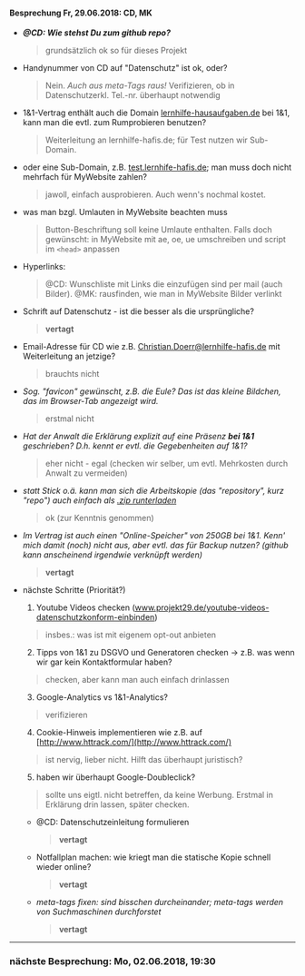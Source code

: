 #### Besprechung Fr, 29.06.2018: CD, MK ####
- ***@CD: Wie stehst Du zum github repo?***
  > grundsätzlich ok so für dieses Projekt

- Handynummer von CD auf "Datenschutz" ist ok, oder?
  > Nein. *Auch aus meta-Tags raus!*
  > Verifizieren, ob in Datenschutzerkl. Tel.-nr. überhaupt notwendig

- 1&1-Vertrag enthält auch die Domain [lernhilfe-hausaufgaben.de](http://www.lernhilfe-hausaufgaben.de) bei 1&1,
  kann man die evtl. zum Rumprobieren benutzen?
  > Weiterleitung an lernhilfe-hafis.de; für Test nutzen wir Sub-Domain.

- oder eine Sub-Domain, z.B. [test.lernhife-hafis.de](http://test.lernhilfe-hafis.de);
  man muss doch nicht mehrfach für MyWebsite zahlen?
  > jawoll, einfach ausprobieren. Auch wenn's nochmal kostet.

- was man bzgl. Umlauten in MyWebsite beachten muss
  > Button-Beschriftung soll keine Umlaute enthalten. Falls doch gewünscht: in MyWebsite mit ae, oe, ue umschreiben und script im `<head>` anpassen
  
- Hyperlinks:
  > @CD: Wunschliste mit Links die einzufügen sind per mail (auch Bilder).
  > @MK: rausfinden, wie man in MyWebsite Bilder verlinkt

- Schrift auf Datenschutz - ist die besser als die ursprüngliche?
  > **vertagt**
    
- Email-Adresse für CD wie z.B. Christian.Doerr@lernhilfe-hafis.de
  mit Weiterleitung an jetzige?
  > brauchts nicht

- *Sog. "favicon" gewünscht, z.B. die Eule? Das ist das kleine Bildchen, das im Browser-Tab angezeigt wird.*
  > erstmal nicht

- *Hat der Anwalt die Erklärung explizit auf eine Präsenz **bei 1&1** geschrieben?
  D.h. kennt er evtl. die Gegebenheiten auf 1&1?*
  > eher nicht - egal (checken wir selber, um evtl. Mehrkosten durch Anwalt zu vermeiden)

- *statt Stick o.ä. kann man sich die Arbeitskopie (das "repository", kurz "repo")
  auch einfach als [.zip runterladen](https://github.com/meisl/hafis/archive/master.zip)*
  > ok (zur Kenntnis genommen)

- *Im Vertrag ist auch einen "Online-Speicher" von 250GB bei 1&1. Kenn' mich damit (noch) nicht aus,
  aber evtl. das für Backup nutzen? (github kann anscheinend irgendwie verknüpft werden)*
  > **vertagt**

- nächste Schritte (Priorität?)
  1. Youtube Videos checken (www.projekt29.de/youtube-videos-datenschutzkonform-einbinden)
    > insbes.: was ist mit eigenem opt-out anbieten
  
  2. Tipps von 1&1 zu DSGVO und Generatoren checken
    -> z.B. was wenn wir gar kein Kontaktformular haben?
    > checken, aber kann man auch einfach drinlassen
    
  3. Google-Analytics vs 1&1-Analytics?
    > verifizieren
  
  4. Cookie-Hinweis implementieren wie z.B. auf [http://www.httrack.com/](http://www.httrack.com/)
    > ist nervig, lieber nicht. Hilft das überhaupt juristisch?

  5. haben wir überhaupt Google-Doubleclick?
    > sollte uns eigtl. nicht betreffen, da keine Werbung. Erstmal in Erklärung drin lassen, später checken.

  * @CD: Datenschutzeinleitung formulieren
    > **vertagt**
    
  * Notfallplan machen: wie kriegt man die 
    statische Kopie schnell wieder online?
    > **vertagt**

  * *meta-tags fixen: sind bisschen durcheinander; meta-tags werden von Suchmaschinen durchforstet*
    > **vertagt**
  
___
  
### nächste Besprechung: Mo, 02.06.2018, 19:30 ###
  
